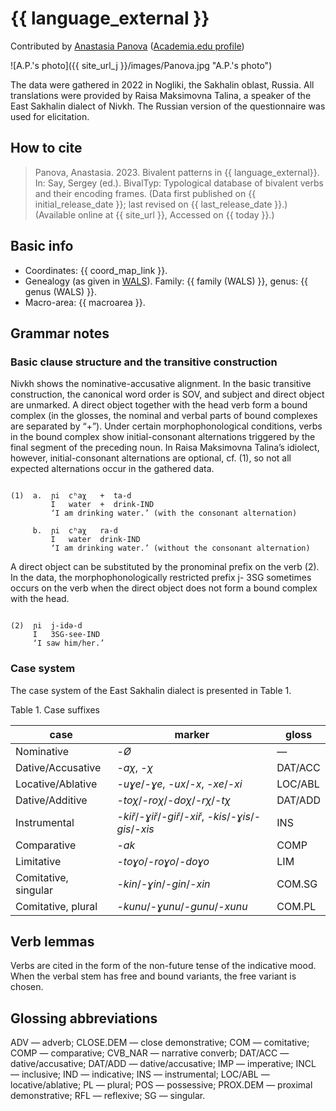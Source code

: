 # {{ language_external }}
Contributed by [Anastasia Panova](https://www.su.se/english/profiles/anpa7559-1.623680) ([Academia.edu profile](https://su-se.academia.edu/AnastasiaPanova))

![A.P.'s photo]({{ site_url_j }}/images/Panova.jpg "A.P.'s photo")

The data were gathered in 2022 in Nogliki, the Sakhalin oblast, Russia. All translations were provided by Raisa Maksimovna Talina, a speaker of the East Sakhalin dialect of Nivkh. The Russian version of the questionnaire was used for elicitation.

## How to cite
> Panova, Anastasia. 2023. Bivalent patterns in {{ language_external}}. 
> In: Say, Sergey (ed.). BivalTyp: Typological database of bivalent verbs and their encoding frames. 
> (Data first published on {{ initial_release_date }}; 
> last revised on {{ last_release_date }}.) (Available online at {{ site_url }}, 
> Accessed on {{ today }}.)

## Basic info
- Coordinates: {{ coord_map_link }}.
- Genealogy (as given in [WALS](https://wals.info/)). Family: {{ family (WALS) }}, genus: {{ genus (WALS) }}.
- Macro-area: {{ macroarea }}.

## Grammar notes

### Basic clause structure and the transitive construction

Nivkh shows the nominative-accusative alignment. In the basic transitive construction, the canonical word order is SOV, and subject and direct object are unmarked. A direct object together with the head verb form a bound complex (in the glosses, the nominal and verbal parts of bound complexes are separated by “+”). Under certain morphophonological conditions, verbs in the bound complex show initial-consonant alternations triggered by the final segment of the preceding noun. In Raisa Maksimovna Talina’s idiolect, however, initial-consonant alternations are optional, cf. (1), so not all expected alternations occur in the gathered data.

```

(1)  a.  ɲi  cʰaχ   +  ta-d
         I   water  +  drink-IND
         ‘I am drinking water.’ (with the consonant alternation)
     
     b.  ɲi  cʰaχ   ra-d
         I   water  drink-IND
         ‘I am drinking water.’ (without the consonant alternation)

```

A direct object can be substituted by the pronominal prefix on the verb (2). In the data, the morphophonologically restricted prefix j- 3SG sometimes occurs on the verb when the direct object does not form a bound complex with the head.

```

(2)  ɲi  j-idə-d
     I   3SG-see-IND
     ‘I saw him/her.’

```

### Case system

The case system of the East Sakhalin dialect is presented in Table 1.

Table 1. Case suffixes

<div class="before-table"></div>

|     case                    |     marker                                                      |     gloss      |
|-----------------------------|-----------------------------------------------------------------|----------------|
|     Nominative              |     -*Ø*                                                        |     —          |
|     Dative/Accusative       |     -*aχ*, -*χ*                                                 |     DAT/ACC    |
|     Locative/Ablative       |     -*uɣe*/-*ɣe*, -*ux*/-*x*, -*xe*/-*xi*                       |     LOC/ABL    |
|     Dative/Additive         |     -*toχ*/-*roχ*/-*doχ*/-*rχ*/-*tχ*                            |     DAT/ADD    |
|     Instrumental            |     -*kiř*/-*ɣiř*/-*giř*/-*xiř*, -*kis*/-*ɣis*/-*gis*/-*xis*    |     INS        |
|     Comparative             |     -*ak*                                                       |     COMP       |
|     Limitative              |     -*toɣo*/-*roɣo*/-*doɣo*                                     |     LIM        |
|     Comitative, singular    |     -*kin*/-*ɣin*/-*gin*/-*xin*                                 |     COM.SG     |
|     Comitative, plural      |     -*kunu*/-*ɣunu*/-*gunu*/-*xunu*                             |     COM.PL     |

## Verb lemmas

Verbs are cited in the form of the non-future tense of the indicative mood. When the verbal stem has free and bound variants, the free variant is chosen.

## Glossing abbreviations
ADV — adverb; CLOSE.DEM — close demonstrative; COM — comitative; COMP — comparative; CVB_NAR — narrative converb; DAT/ACC — dative/accusative;  DAT/ADD — dative/accusative; IMP — imperative; INCL — inclusive; IND — indicative; INS — instrumental; LOC/ABL — locative/ablative; PL — plural; POS — possessive; PROX.DEM — proximal demonstrative; RFL — reflexive; SG — singular.
